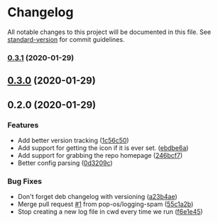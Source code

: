 # Changelog

All notable changes to this project will be documented in this file. See [standard-version](https://github.com/conventional-changelog/standard-version) for commit guidelines.

### [0.3.1](https://github.com/pop-os/pyflatpak/compare/v0.3.0...v0.3.1) (2020-01-29)

## [0.3.0](https://github.com/pop-os/pyflatpak/compare/v0.2.0...v0.3.0) (2020-01-29)

## 0.2.0 (2020-01-29)


### Features

* Add better version tracking ([1c56c50](https://github.com/pop-os/pyflatpak/commit/1c56c507d2167bbf4a9accb7b5a13a7b32b242e0))
* Add support for getting the icon if it is ever set. ([ebdbe6a](https://github.com/pop-os/pyflatpak/commit/ebdbe6a02501c793761ed799cec0f877b4bd1c49))
* Add support for grabbing the repo homepage ([246bcf7](https://github.com/pop-os/pyflatpak/commit/246bcf73cd4fac7c3938dcca1252d0cf262acb8d))
* Better config parsing ([0d3209c](https://github.com/pop-os/pyflatpak/commit/0d3209cd0a462374d77c6257aeadf7da69478b62))


### Bug Fixes

* Don't forget deb changelog with versioning ([a23b4ae](https://github.com/pop-os/pyflatpak/commit/a23b4aef3d85f9cd83b3f1f51fa6d341fc2d1e3b))
* Merge pull request [#1](https://github.com/pop-os/pyflatpak/issues/1) from pop-os/logging-spam ([55c1a2b](https://github.com/pop-os/pyflatpak/commit/55c1a2b0e07ff976277d832d1b4d0370360facba))
* Stop creating a new log file in cwd every time we run ([f6e1e45](https://github.com/pop-os/pyflatpak/commit/f6e1e45eeab0847a8bcae346c8be1c739c153e7b))
